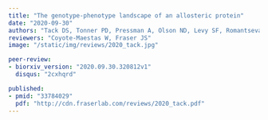 ```yaml
---
title: "The genotype-phenotype landscape of an allosteric protein"
date: "2020-09-30"
authors: "Tack DS, Tonner PD, Pressman A, Olson ND, Levy SF, Romantseva EF, Alperovich N, Vasilyeva O, Ross D"
reviewers: "Coyote-Maestas W, Fraser JS"
image: "/static/img/reviews/2020_tack.jpg"

peer-review:
- biorxiv_version: "2020.09.30.320812v1"
  disqus: "2cxhqrd"

published:
- pmid: "33784029"
  pdf: "http://cdn.fraserlab.com/reviews/2020_tack.pdf"
---
```

